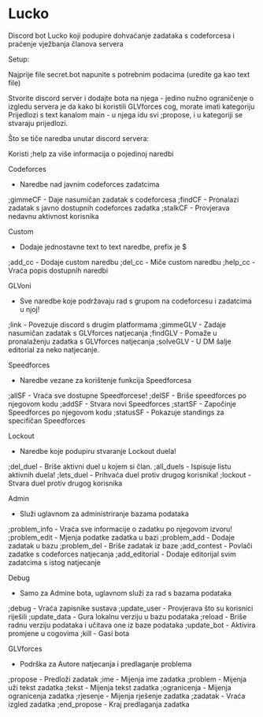 # Lucko
Discord bot Lucko koji podupire dohvaćanje zadataka s codeforcesa i praćenje vježbanja članova servera


Setup:

Najprije file secret.bot napunite s potrebnim podacima (uredite ga kao text file)

Stvorite discord server i dodajte bota na njega - jedino nužno ograničenje o izgledu servera je da kako bi koristili GLVforces cog, morate imati kategoriju Prijedlozi s text kanalom main - u njega idu svi ;propose, i u kategoriji se stvaraju prijedlozi.



Što se tiče naredba unutar discord servera:

Koristi ;help <ime naredbe> za više informacija o pojedinoj naredbi

Codeforces
- Naredbe nad javnim codeforces zadatcima

;gimmeCF - Daje nasumičan zadatak s codeforcesa
;findCF - Pronalazi zadatak s javno dostupnih codeforces zadatka
;stalkCF - Provjerava nedavnu aktivnost korisnika


Custom
- Dodaje jednostavne text to text naredbe, prefix je $

;add_cc - Dodaje custom naredbu
;del_cc - Miče custom naredbu
;help_cc - Vraća popis dostupnih naredbi


GLVoni
- Sve naredbe koje podržavaju rad s grupom na codeforcesu i zadatcima u njoj!

;link - Povezuje discord s drugim platformama
;gimmeGLV - Zadaje nasumičan zadatak s GLVforces natjecanja
;findGLV - Pomaže u pronalaženju zadatka s GLVforces natjecanja
;solveGLV - U DM šalje editorial za neko natjecanje.


Speedforces
- Naredbe vezane za korištenje funkcija Speedforcesa

;allSF - Vraća sve dostupne Speedforcese!
;delSF - Briše speedforces po njegovom kodu
;addSF - Stvara novi Speedforces
;startSF - Započinje Speedforces po njegovom kodu
;statusSF - Pokazuje standings za specifičan Speedforces


Lockout
- Naredbe koje podupiru stvaranje Lockout duela!

;del_duel - Briše aktivni duel u kojem si član.
;all_duels - Ispisuje listu aktivnih duela!
;lets_duel - Prihvaća duel protiv drugog korisnika!
;lockout - Stvara duel protiv drugog korisnika


Admin
- Služi uglavnom za administriranje bazama podataka

;problem_info - Vraća sve informacije o zadatku po njegovom izvoru!
;problem_edit - Mjenja podatke zadatka u bazi
;problem_add - Dodaje zadatak u bazu
;problem_del - Briše zadatak iz baze
;add_contest - Povlači zadatke s codeforces natjecanja
;add_editorial - Dodaje editorijal svim zadatcima s istog natjecanje


Debug
- Samo za Admine bota, uglavnom služi za rad s bazama podataka

;debug - Vraća zapisnike sustava
;update_user - Provjerava što su korisnici riješili
;update_data - Gura lokalnu verziju u bazu podataka
;reload - Briše radnu verziju podataka i učitava one iz baze podataka
;update_bot - Aktivira promjene u cogovima
;kill - Gasi bota


GLVforces
- Podrška za Autore natjecanja i predlaganje problema

;propose - Predloži zadatak
;ime - Mijenja ime zadatka
;problem - Mijenja uži tekst zadatka
;tekst - Mijenja tekst zadatka
;ogranicenja - Mijenja ogranicenja zadatka
;rjesenje - Mijenja rješenje zadatka
;zadatak - Vraća izgled zadatka
;end_propose - Kraj predlaganja zadatka
